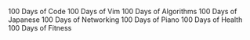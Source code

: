 100 Days of Code
100 Days of Vim
100 Days of Algorithms
100 Days of Japanese
100 Days of Networking
100 Days of Piano
100 Days of Health
100 Days of Fitness
